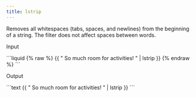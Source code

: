```yaml
---
title: lstrip
---
```


Removes all whitespaces (tabs, spaces, and newlines) from the beginning of a string. The filter does not affect spaces between words.

<p class="code-label">Input</p>
```liquid
{% raw %}
{{ "          So much room for activities!          " | lstrip }}
{% endraw %}
```

<p class="code-label">Output</p>
```text
{{ "          So much room for activities!          " | lstrip }}
```
